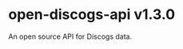 [//]: # (x-release-please-start-version)

# open-discogs-api v1.3.0

[//]: # (x-release-please-end)
An open source API for Discogs data.

